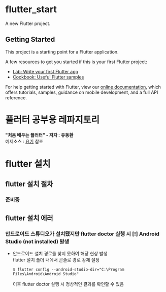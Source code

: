 # flutter_start

A new Flutter project.

## Getting Started

This project is a starting point for a Flutter application.

A few resources to get you started if this is your first Flutter project:

- [Lab: Write your first Flutter app](https://flutter.dev/docs/get-started/codelab)
- [Cookbook: Useful Flutter samples](https://flutter.dev/docs/cookbook)

For help getting started with Flutter, view our
[online documentation](https://flutter.dev/docs), which offers tutorials,
samples, guidance on mobile development, and a full API reference.

# 플러터 공부용 레파지토리
**"처음 배우는 플러터" - 저자 : 유동환**    
예제소스 : [요기](https://github.com/yudong80/flutter_programming) 참조 

# flutter 설치
## flutter 설치 절차
### 준비중
## flutter 설치 에러
### 안드로이드 스튜디오가 설치됐지만 flutter doctor 실행 시 [!] Android Studio (not installed) 발생
* 안드로이드 설치 경로를 찾지 못하여 해당 현상 발생  
    flutter 설치 폴더 내에서 콘솔로 경로 강제 설정
    ```
    $ flutter config --android-studio-dir="C:\Program Files\Android\Android Studio"
    ```
    이후 flutter doctor 실행 시 정상적인 결과를 확인할 수 있음
